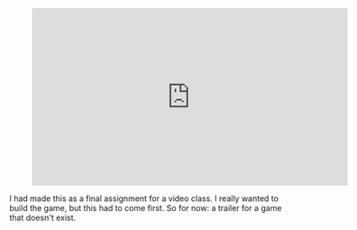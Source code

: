 <figure>
	<div class="full-width-video">
		<iframe width="560" height="315" src="https://www.youtube.com/embed/Ue6IldR0SFs" frameborder="0" allowfullscreen></iframe>
	</div>
</figure>

I had made this as a final assignment for a video class. I really wanted to build the game, but this had to come first. So for now: a trailer for a game that doesn't exist.